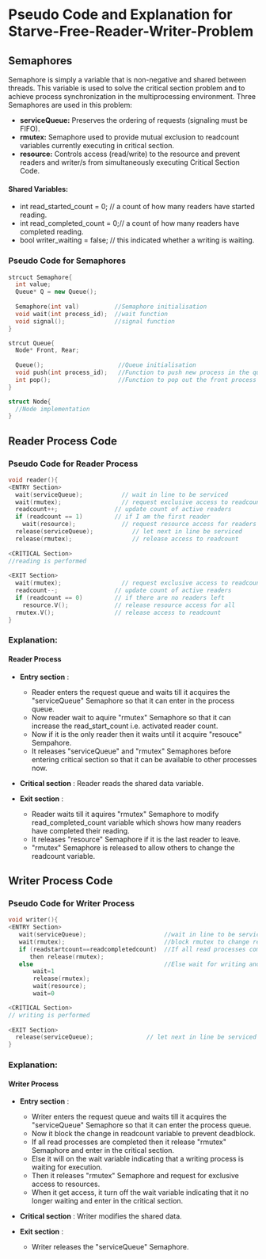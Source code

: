 # Pseudo Code and Explanation for Starve-Free-Reader-Writer-Problem

## Semaphores

Semaphore is simply a variable that is non-negative and shared between threads. This variable is used to solve the critical section problem and to achieve process synchronization in the multiprocessing environment. Three Semaphores are used in this problem:

   - **serviceQueue:** Preserves the ordering of requests (signaling must be FIFO).
   - **rmutex:** Semaphore used to provide mutual exclusion to readcount variables currently executing in critical section.
   - **resource:** Controls access (read/write) to the resource and prevent readers and writer/s from simultaneously executing Critical Section Code.

#### Shared Variables:
   * int read_started_count = 0; // a count of how many readers have started reading.
   * int read_completed_count = 0;// a count of how many readers have completed reading.
   * bool writer_waiting = false; // this indicated whether a writing is waiting.

### Pseudo Code for Semaphores
```cpp
strcuct Semaphore{
  int value;
  Queue* Q = new Queue();
  
  Semaphore(int val)          //Semaphore initialisation
  void wait(int process_id);  //wait function
  void signal();              //signal function
}

strcut Queue{
  Node* Front, Rear;
  
  Queue();                     //Queue initialisation
  void push(int process_id);   //Function to push new process in the queue
  int pop();                   //Function to pop out the front process from the queue
}

struct Node{
  //Node implementation
}
```

## Reader Process Code

### Pseudo Code for Reader Process
```cpp
void reader(){
<ENTRY Section>
  wait(serviceQueue);           // wait in line to be serviced
  wait(rmutex);                 // request exclusive access to readcount
  readcount++;                // update count of active readers
  if (readcount == 1)         // if I am the first reader
    wait(resource);             // request resource access for readers (writers blocked)
  release(serviceQueue);           // let next in line be serviced
  release(rmutex);                 // release access to readcount
    
<CRITICAL Section>
//reading is performed
    
<EXIT Section>
  wait(rmutex);                 // request exclusive access to readcount
  readcount--;                // update count of active readers
  if (readcount == 0)         // if there are no readers left
    resource.V();             // release resource access for all
  rmutex.V();                 // release access to readcount
}
```

### Explanation:

#### Reader Process
- **Entry section** :
  - Reader enters the request queue and waits till it acquires the "serviceQueue" Semaphore so that it can enter in the process queue.
  - Now reader wait to aquire "rmutex" Semaphore so that it can increase the read_start_count i.e. activated reader count.
  - Now if it is the only reader then it waits until it acquire "resouce" Sempahore.
  - It releases "serviceQueue" and "rmutex" Semaphores before entering critical section so that it can be available to other processes now.

- **Critical section** : Reader reads the shared data variable.

- **Exit section** : 
  - Reader waits till it aquires "rmutex" Semaphore to modify read_completed_count variable which shows how many readers have completed their reading.
  - It releases "resource" Semaphore if it is the last reader to leave.
  - "rmutex" Semaphore is released to allow others to change the readcount variable.

## Writer Process Code

### Pseudo Code for Writer Process
```cpp
void writer(){
<ENTRY Section>
   wait(serviceQueue);                      //wait in line to be serviced
   wait(rmutex);                            //block rmutex to change readcount variables to avoid deadblock
   if (readstartcount==readcompletedcount)  //If all read processes completed, release rmutex
      then release(rmutex); 
   else                                     //Else wait for writing and request exclusive access to resource
       wait=1 
       release(rmutex); 
       wait(resource); 
       wait=0 

<CRITICAL Section>
// writing is performed
    
<EXIT Section>
  release(serviceQueue);               // let next in line be serviced
}
```

### Explanation:

#### Writer Process
- **Entry section** :
  - Writer enters the request queue and waits till it acquires the "serviceQueue" Semaphore so that it can enter the process queue.
  - Now it block the change in readcount variable to prevent deadblock.
  - If all read processes are completed then it release "rmutex" Semaphore and enter in the critical section.
  - Else it will on the wait variable indicating that a writing process is waiting for execution.
  - Then it releases "rmutex" Semaphore and request for exclusive access to resources.
  - When it get access, it turn off the wait variable indicating that it no longer waiting and enter in the critical section.

- **Critical section** : Writer modifies the shared data.

- **Exit section** :
  - Writer releases the "serviceQueue" Semaphore.
